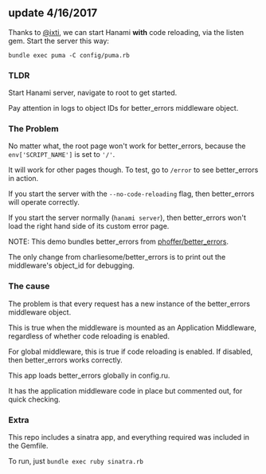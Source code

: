 ## update 4/16/2017

Thanks to [@ixti](https://github.com/ixti/hanami-hot-reloaded), we can start Hanami **with** code reloading, via the listen gem. Start the server this way:
```
bundle exec puma -C config/puma.rb
```

### TLDR

Start Hanami server, navigate to root to get started.

Pay attention in logs to object IDs for better_errors middleware object.

### The Problem

No matter what, the root page won't work for better_errors, because the `env['SCRIPT_NAME']` is set to `'/'`.

It will work for other pages though. To test, go to `/error` to see better_errors in action.

If you start the server with the `--no-code-reloading` flag, then better_errors will operate correctly.

If you start the server normally (`hanami server`), then better_errors won't load the right hand side of its custom error page.

NOTE: This demo bundles better_errors from [phoffer/better_errors](https://github.com/phoffer/better_errors).

The only change from charliesome/better_errors is to print out the middleware's object_id for debugging.


### The cause

The problem is that every request has a new instance of the better_errors middleware object.

This is true when the middleware is mounted as an Application Middleware, regardless of whether code reloading is enabled.

For global middleware, this is true if code reloading is enabled. If disabled, then better_errors works correctly.


This app loads better_errors globally in config.ru.

It has the application middleware code in place but commented out, for quick checking.



### Extra

This repo includes a sinatra app, and everything required was included in the Gemfile.

To run, just `bundle exec ruby sinatra.rb`
